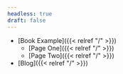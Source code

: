 ```yaml
---
headless: true
draft: false
---
```

- [Book Example]({{< relref "/" >}})
  - [Page One]({{< relref "/" >}})
  - [Page Two]({{< relref "/" >}})
- [Blog]({{< relref "/" >}})